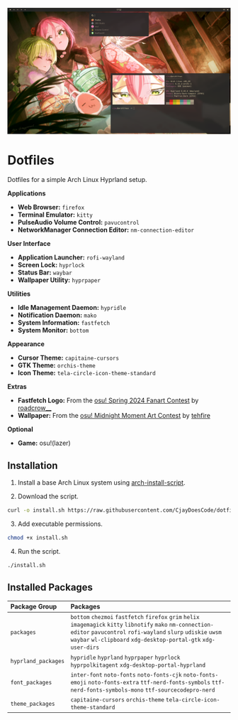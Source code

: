 ![](preview.png)

# Dotfiles

Dotfiles for a simple Arch Linux Hyprland setup.

**Applications**

- **Web Browser:** `firefox`
- **Terminal Emulator:** `kitty`
- **PulseAudio Volume Control:** `pavucontrol`
- **NetworkManager Connection Editor:** `nm-connection-editor`

**User Interface**

- **Application Launcher:** `rofi-wayland`
- **Screen Lock:** `hyprlock`
- **Status Bar:** `waybar`
- **Wallpaper Utility:** `hyprpaper`

**Utilities**

- **Idle Management Daemon:** `hypridle`
- **Notification Daemon:** `mako`
- **System Information:** `fastfetch`
- **System Monitor:** `bottom`

**Appearance**

- **Cursor Theme:** `capitaine-cursors`
- **GTK Theme:** `orchis-theme`
- **Icon Theme:** `tela-circle-icon-theme-standard`

**Extras**

- **Fastfetch Logo:** From the [osu! Spring 2024 Fanart Contest](https://osu.ppy.sh/community/contests/205) by [roadcrow__](https://osu.ppy.sh/users/11752694)
- **Wallpaper:** From the [osu! Midnight Moment Art Contest](https://osu.ppy.sh/community/contests/226) by [tehfire](https://osu.ppy.sh/users/7082924)

**Optional**

- **Game:** osu!(lazer)

## Installation

1. Install a base Arch Linux system using [arch-install-script](https://github.com/CjayDoesCode/arch-install-script).

2. Download the script.
```bash
curl -o install.sh https://raw.githubusercontent.com/CjayDoesCode/dotfiles/main/install.sh
```

3. Add executable permissions.
```bash
chmod +x install.sh
```

4. Run the script.
```bash
./install.sh
```

## Installed Packages

| Package Group       | Packages                                                                                                                                                                                                                                       |
| :------------------ | :--------------------------------------------------------------------------------------------------------------------------------------------------------------------------------------------------------------------------------------------- |
| `packages`          | `bottom` `chezmoi` `fastfetch` `firefox` `grim` `helix` `imagemagick` `kitty` `libnotify` `mako` `nm-connection-editor` `pavucontrol` `rofi-wayland` `slurp` `udiskie` `uwsm` `waybar` `wl-clipboard` `xdg-desktop-portal-gtk` `xdg-user-dirs` |
| `hyprland_packages` | `hypridle` `hyprland` `hyprpaper` `hyprlock` `hyprpolkitagent` `xdg-desktop-portal-hyprland`                                                                                                                                                   |
| `font_packages`     | `inter-font` `noto-fonts` `noto-fonts-cjk` `noto-fonts-emoji` `noto-fonts-extra` `ttf-nerd-fonts-symbols` `ttf-nerd-fonts-symbols-mono` `ttf-sourcecodepro-nerd`                                                                               |
| `theme_packages`    | `capitaine-cursors` `orchis-theme` `tela-circle-icon-theme-standard`                                                                                                                                                                           |
